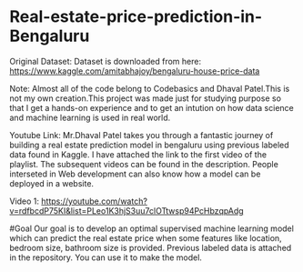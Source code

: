 # Real-estate-price-prediction-in-Bengaluru
Original Dataset: Dataset is downloaded from here: https://www.kaggle.com/amitabhajoy/bengaluru-house-price-data

Note: Almost all of the code belong to Codebasics and Dhaval Patel.This is not my own creation.This project was made just for studying purpose so that I get a hands-on experience and to get an intution on how data science and machine learning is used in real world.

Youtube Link: Mr.Dhaval Patel takes you through a fantastic journey of building a real estate prediction model in bengaluru using previous labeled data found in Kaggle. I have attached the link to the first video of the playlist. The subsequent videos can be found in the description. People interseted in Web development can also know how a model can be deployed in a website.

Video 1: https://youtube.com/watch?v=rdfbcdP75KI&list=PLeo1K3hjS3uu7clOTtwsp94PcHbzqpAdg

#Goal
Our goal is to develop an optimal supervised machine learning model which can predict the real estate price when some features like location, bedroom size, bathroom size is provided. Previous labeled data is attached in the repository. You can use it to make the model.
